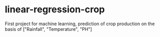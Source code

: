 # linear-regression-crop
First project for machine learning, prediction of crop production on the basis of ["Rainfall", "Temperature", "PH"]
